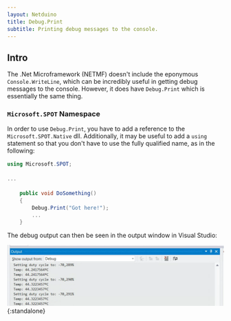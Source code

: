 ```yaml
---
layout: Netduino
title: Debug.Print
subtitle: Printing debug messages to the console.
---
```


## Intro

The .Net Microframework (NETMF) doesn't include the eponymous `Console.WriteLine`, which can be incredibly useful in getting debug messages to the console. However, it does have `Debug.Print` which is essentially the same thing.

### `Microsoft.SPOT` Namespace

In order to use `Debug.Print`, you have to add a reference to the `Microsoft.SPOT.Native` dll. Additionally, it may be useful to add a `using` statement so that you don't have to use the fully qualified name, as in the following:

```csharp
using Microsoft.SPOT;

...

    public void DoSomething()
    {
        Debug.Print("Got here!");
        ...
    }
```

The debug output can then be seen in the output window in Visual Studio:

![](Debug_Output_Window.png){:standalone}
